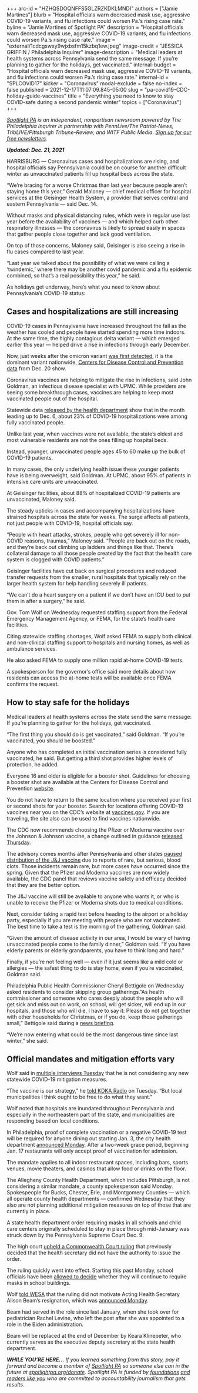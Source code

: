 +++
arc-id = "HZHQSDOQNFFS5GLZRZKDKLMNDI"
authors = ["Jamie Martines"]
blurb = "Hospital officials warn decreased mask use, aggressive COVID-19 variants, and flu infections could worsen Pa.’s rising case rate."
byline = "Jamie Martines of Spotlight PA"
description = "Hospital officials warn decreased mask use, aggressive COVID-19 variants, and flu infections could worsen Pa.’s rising case rate."
image = "external/1cdcgswxy9wjxbsfm15kzbq1ew.jpeg"
image-credit = "JESSICA GRIFFIN / Philadelphia Inquirer"
image-description = "Medical leaders at health systems across Pennsylvania send the same message: If you’re planning to gather for the holidays, get vaccinated."
internal-budget = "Hospital officials warn decreased mask use, aggressive COVID-19 variants, and flu infections could worsen Pa.’s rising case rate."
internal-id = "SPLCOVID17"
kicker = "Coronavirus"
modal-exclude = false
no-index = false
published = 2021-12-17T11:07:09.845-05:00
slug = "pa-covid19-CDC-holiday-guide-vaccines"
title = "Everything you need to know to stay COVID-safe during a second pandemic winter"
topics = ["Coronavirus"]
+++

<a href="https://www.spotlightpa.org/"><i>Spotlight PA</i></a><i> is an independent, nonpartisan newsroom powered by The Philadelphia Inquirer in partnership with PennLive/The Patriot-News, TribLIVE/Pittsburgh Tribune-Review, and WITF Public Media. </i><a href="https://www.spotlightpa.org/newsletters"><i>Sign up for our free newsletters</i></a><i>.</i>

<i><b>Updated: Dec. 21, 2021</b></i>

HARRISBURG —&nbsp;Coronavirus cases and hospitalizations are rising, and hospital officials say Pennsylvania could be on course for another difficult winter as unvaccinated patients fill up hospital beds across the state.

“We’re bracing for a worse Christmas than last year because people aren’t staying home this year,” Gerald Maloney — chief medical officer for hospital services at the Geisinger Health System, a provider that serves central and eastern Pennsylvania — said Dec. 14.

Without masks and physical distancing rules, which were in regular use last year before the availability of vaccines — and which helped curb other respiratory illnesses — the coronavirus is likely to spread easily in spaces that gather people close together and lack good ventilation.

On top of those concerns, Maloney said, Geisinger is also seeing a rise in flu cases compared to last year.

“Last year we talked about the possibility of what we were calling a ‘twindemic,’ where there may be another covid pandemic and a flu epidemic combined, so that’s a real possibility this year,” he said.

<script src="https://www.spotlightpa.org/embed.js" async></script><div data-spl-embed-version="1" data-spl-src="https://www.spotlightpa.org/embeds/newsletter/"></div>

As holidays get underway, here’s what you need to know about Pennsylvania’s COVID-19 status:

## Cases and hospitalizations are still increasing

COVID-19 cases in Pennsylvania have increased throughout the fall as the weather has cooled and people have started spending more time indoors. At the same time, the highly contagious delta variant — which emerged earlier this year — helped drive a rise in infections through early December.

Now, just weeks after the omicron variant <a href="https://www.spotlightpa.org/news/2021/12/coronavirus-omicron-explainer-pennsylvania-philadelphia-case/">was first detected</a>, it is the dominant variant nationwide, <a href="https://covid.cdc.gov/covid-data-tracker/#variant-proportions">Centers for Disease Control and Prevention data</a> from Dec. 20 show.

Coronavirus vaccines are helping to mitigate the rise in infections, said John Goldman, an infectious disease specialist with UPMC. While providers are seeing some breakthrough cases, vaccines are helping to keep most vaccinated people out of the hospital.

Statewide data <a href="https://www.health.pa.gov/topics/disease/coronavirus/Pages/Post-Vaccination-Data.aspx">released by the health department</a> show that in the month leading up to Dec. 6, about 23% of COVID-19 hospitalizations were among fully vaccinated people.

Unlike last year, when vaccines were not available, the state’s oldest and most vulnerable residents are not the ones filling up hospital beds.

Instead, younger, unvaccinated people ages 45 to 60 make up the bulk of COVID-19 patients.

In many cases, the only underlying health issue these younger patients have is being overweight, said Goldman. At UPMC, about 95% of patients in intensive care units are unvaccinated.

At Geisinger facilities, about 88% of hospitalized COVID-19 patients are unvaccinated, Maloney said.

The steady upticks in cases and accompanying hospitalizations have strained hospitals across the state for weeks. The surge affects all patients, not just people with COVID-19, hospital officials say.

“People with heart attacks, strokes, people who get severely ill for non-COVID reasons, traumas,” Maloney said. “People are back out on the roads, and they’re back out climbing up ladders and things like that. There’s collateral damage to all those people created by the fact that the health care system is clogged with COVID patients.”

Geisinger facilities have cut back on surgical procedures and reduced transfer requests from the smaller, rural hospitals that typically rely on the larger health system for help handling severely ill patients.

“We can’t do a heart surgery on a patient if we don’t have an ICU bed to put them in after a surgery,” he said.

Gov. Tom Wolf on Wednesday requested staffing support from the Federal Emergency Management Agency, or FEMA, for the state’s health care facilities.

Citing statewide staffing shortages, Wolf asked FEMA to supply both clinical and non-clinical staffing support to hospitals and nursing homes, as well as ambulance services.

He also asked FEMA to supply one million rapid at-home COVID-19 tests.

A spokesperson for the governor’s office said more details about how residents can access the at-home tests will be available once FEMA confirms the request.

## How to stay safe for the holidays

Medical leaders at health systems across the state send the same message: If you’re planning to gather for the holidays, get vaccinated.

“The first thing you should do is get vaccinated,” said Goldman. “If you’re vaccinated, you should be boosted.”

Anyone who has completed an initial vaccination series is considered fully vaccinated, he said. But getting a third shot provides higher levels of protection, he added.

Everyone 16 and older is eligible for a booster shot. Guidelines for choosing a booster shot are available at the Centers for Disease Control and Prevention <a href="https://www.cdc.gov/coronavirus/2019-ncov/vaccines/booster-shot.html?s_cid=11706:cdc%20covid%20booster%20recommendations:sem.ga:p:RG:GM:gen:PTN:FY22">website</a>.

You do not have to return to the same location where you received your first or second shots for your booster. Search for locations offering COVID-19 vaccines near you on the CDC’s website at <a href="https://www.vaccines.gov/">vaccines.gov</a>. If you are traveling, the site also can be used to find vaccines nationwide.

The CDC now recommends choosing the Pfizer or Moderna vaccine over the Johnson &amp; Johnson vaccine, a change outlined in guidance <a href="https://www.cdc.gov/media/releases/2021/s1216-covid-19-vaccines.html">released Thursday</a>.

The advisory comes months after Pennsylvania and other states <a href="https://www.spotlightpa.org/news/2021/04/pa-coronavirus-covid-vaccine-johnson-and-johnson-prisons-wolf/">paused distribution of the J&amp;J vaccine</a> due to reports of rare, but serious, blood clots. Those incidents remain rare, but more cases have occurred since the spring. Given that the Pfizer and Moderna vaccines are now widely available, the CDC panel that reviews vaccine safety and efficacy decided that they are the better option.

The J&amp;J vaccine will still be available to anyone who wants it, or who is unable to receive the Pfizer or Moderna shots due to medical conditions.

Next, consider taking a rapid test before heading to the airport or a holiday party, especially if you are meeting with people who are not vaccinated. The best time to take a test is the morning of the gathering, Goldman said.

“Given the amount of disease activity in our area, I would be wary of having unvaccinated people come to the family dinner,” Goldman said. “If you have elderly parents or elderly grandparents, you have to think long and hard.”

Finally, if you’re not feeling well — even if it just seems like a mild cold or allergies — the safest thing to do is stay home, even if you’re vaccinated, Goldman said.

Philadelphia Public Health Commissioner Cheryl Bettigole on Wednesday asked residents to consider skipping group gatherings.”As health commissioner and someone who cares deeply about the people who will get sick and miss out on work, on school, will get sicker, will end up in our hospitals, and those who will die, I have to say it: Please do not get together with other households for Christmas, or if you do, keep those gatherings small,” Bettigole said during a <a href="https://www.youtube.com/watch?v=NYpkP7T0ePk">news briefing</a>.

“We’re now entering what could be the most dangerous time since last winter,” she said.

## Official mandates and mitigation efforts vary

Wolf said in <a href="https://www.wesa.fm/show/the-confluence/2021-12-14/pennsylvania-gov-tom-wolf-looks-to-final-year-in-office-and-impacts-of-covid-19">multiple interviews Tuesday</a> that he is not considering any new statewide COVID-19 mitigation measures.

“The vaccine is our strategy,” he <a href="https://www.audacy.com/kdkaradio/news/local/gov-wolf-has-no-plans-to-reimpose-statewide-mask-mandates">told KDKA Radio</a> on Tuesday. “But local municipalities I think ought to be free to do what they want.”

Wolf noted that hospitals are inundated throughout Pennsylvania and especially in the northeastern part of the state, and municipalities are responding based on local conditions.

In Philadelphia, proof of complete vaccination or a negative COVID-19 test will be required for anyone dining out starting Jan. 3, the city health department <a href="https://www.phila.gov/2021-12-13-you-will-need-to-be-fully-vaccinated-against-covid-to-enter-any-establishment-that-serves-food-in-philly/">announced Monday</a>. After a two-week grace period, beginning Jan. 17 restaurants will only accept proof of vaccination for admission.

The mandate applies to all indoor restaurant spaces, including bars, sports venues, movie theaters, and casinos that allow food or drinks on the floor.

The Allegheny County Health Department, which includes Pittsburgh, is not considering a similar mandate, a county spokesperson said Monday. Spokespeople for Bucks, Chester, Erie, and Montgomery Counties — which all operate county health departments — confirmed Wednesday that they also are not planning additional mitigation measures on top of those that are currently in place.

<script src="https://www.spotlightpa.org/embed.js" async></script><div data-spl-embed-version="1" data-spl-src="https://www.spotlightpa.org/embeds/donate/?eyebrow_text=SUPPORT%20SPOTLIGHT%20PA&cta_text=YES%2C%20TRIPLE%20MY%20GIFT&teaser_text=Support%20Spotlight%20PA's%20vital%20investigative%20journalism%20for%20Pennsylvania%20and%20for%20a%20limited%20time%2C%20all%20gifts%20will%20be%20TRIPLED."></div>

A state health department order requiring masks in all schools and child care centers originally scheduled to stay in place through mid-January was struck down by the Pennsylvania Supreme Court Dec. 9.

The high court <a href="https://www.spotlightpa.org/news/2021/09/pa-school-mask-mandate-lawsuit-amistad-project-trump/">upheld a Commonwealth Court ruling</a> that previously decided that the health secretary did not have the authority to issue the order.

The ruling quickly went into effect. Starting this past Monday, school officials have been <a href="https://triblive.com/local/valley-news-dispatch/most-local-school-districts-move-to-mask-optional-policies-following-court-ruling/">allowed to decide</a> whether they will continue to require masks in school buildings.

Wolf <a href="https://www.wesa.fm/show/the-confluence/2021-12-14/pennsylvania-gov-tom-wolf-looks-to-final-year-in-office-and-impacts-of-covid-19">told WESA</a> that the ruling did not motivate Acting Health Secretary Alison Beam’s resignation, which was <a href="https://www.wesa.fm/health-science-tech/2021-12-13/pennsylvanias-acting-health-secretary-to-step-down">announced Monday</a>.

Beam had served in the role since last January, when she took over for pediatrician Rachel Levine, who left the post after she was appointed to a role in the Biden administration.

Beam will be replaced at the end of December by Keara Klinepeter, who currently serves as the executive deputy secretary at the state health department.

<i><b>WHILE YOU’RE HERE...</b></i><i> If you learned something from this story, pay it forward and become a member of </i><a href="https://www.spotlightpa.org/"><i>Spotlight PA</i></a><i> so someone else can in the future at </i><a href="http://spotlightpa.org/donate"><i>spotlightpa.org/donate</i></a><i>. Spotlight PA is funded by</i><a href="https://www.spotlightpa.org/support"><i> foundations</i></a><i> </i><a href="https://www.spotlightpa.org/support"><i>and readers like you</i></a><i> who are committed to accountability journalism that gets results.</i>
